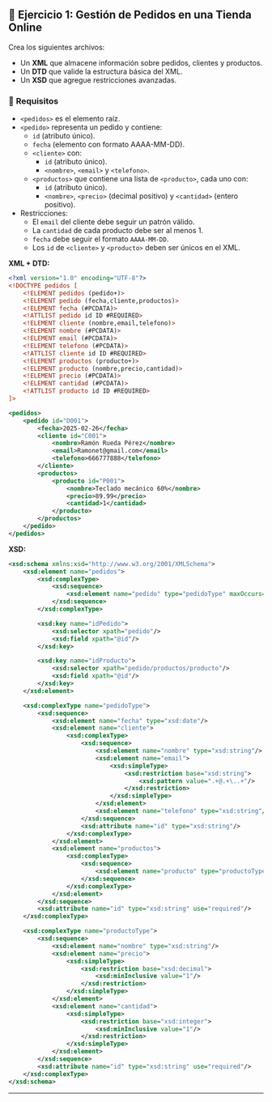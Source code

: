 ## 📌 **Ejercicio 1: Gestión de Pedidos en una Tienda Online**
Crea los siguientes archivos:
- Un **XML** que almacene información sobre pedidos, clientes y productos.
- Un **DTD** que valide la estructura básica del XML.
- Un **XSD** que agregue restricciones avanzadas.

### 🎯 **Requisitos**
- `<pedidos>` es el elemento raíz.
- `<pedido>` representa un pedido y contiene:
  - `id` (atributo único).
  - `fecha` (elemento con formato AAAA-MM-DD).
  - `<cliente>` con:
    - `id` (atributo único).
    - `<nombre>`, `<email>` y `<telefono>`.
  - `<productos>` que contiene una lista de `<producto>`, cada uno con:
    - `id` (atributo único).
    - `<nombre>`, `<precio>` (decimal positivo) y `<cantidad>` (entero positivo).
- Restricciones:
  - El `email` del cliente debe seguir un patrón válido.
  - La `cantidad` de cada producto debe ser al menos 1.
  - `fecha` debe seguir el formato `AAAA-MM-DD`.
  - Los `id` de `<cliente>` y `<producto>` deben ser únicos en el XML.

**XML + DTD:**
```xml
<?xml version="1.0" encoding="UTF-8"?>
<!DOCTYPE pedidos [
    <!ELEMENT pedidos (pedido+)>
    <!ELEMENT pedido (fecha,cliente,productos)>
    <!ELEMENT fecha (#PCDATA)>
    <!ATTLIST pedido id ID #REQUIRED>
    <!ELEMENT cliente (nombre,email,telefono)>
    <!ELEMENT nombre (#PCDATA)>
    <!ELEMENT email (#PCDATA)>
    <!ELEMENT telefono (#PCDATA)>
    <!ATTLIST cliente id ID #REQUIRED>
    <!ELEMENT productos (producto+)>
    <!ELEMENT producto (nombre,precio,cantidad)>
    <!ELEMENT precio (#PCDATA)>
    <!ELEMENT cantidad (#PCDATA)>
    <!ATTLIST producto id ID #REQUIRED>
]>

<pedidos>
    <pedido id="D001">
        <fecha>2025-02-26</fecha>
        <cliente id="C001">
            <nombre>Ramón Rueda Pérez</nombre>
            <email>Ramonet@gmail.com</email>
            <telefono>666777888</telefono>
        </cliente>
        <productos>
            <producto id="P001">
                <nombre>Teclado mecánico 60%</nombre>
                <precio>89.99</precio>
                <cantidad>1</cantidad>
            </producto>
        </productos>
    </pedido>
</pedidos>
```

**XSD:**
```xml
<xsd:schema xmlns:xsd="http://www.w3.org/2001/XMLSchema">
    <xsd:element name="pedidos">
        <xsd:complexType>
            <xsd:sequence>
                <xsd:element name="pedido" type="pedidoType" maxOccurs="unbounded"/>
            </xsd:sequence>
        </xsd:complexType>

        <xsd:key name="idPedido">
            <xsd:selector xpath="pedido"/>
            <xsd:field xpath="@id"/>
        </xsd:key>

        <xsd:key name="idProducto">
            <xsd:selector xpath="pedido/productos/producto"/>
            <xsd:field xpath="@id"/>
        </xsd:key>
    </xsd:element>

    <xsd:complexType name="pedidoType">
        <xsd:sequence>
            <xsd:element name="fecha" type="xsd:date"/>
            <xsd:element name="cliente">
                <xsd:complexType>
                    <xsd:sequence>
                        <xsd:element name="nombre" type="xsd:string"/>
                        <xsd:element name="email">
                            <xsd:simpleType>
                                <xsd:restriction base="xsd:string">
                                    <xsd:pattern value=".+@.+\..+"/>
                                </xsd:restriction>
                            </xsd:simpleType>
                        </xsd:element>
                        <xsd:element name="telefono" type="xsd:string"/>
                    </xsd:sequence>
                    <xsd:attribute name="id" type="xsd:string"/>
                </xsd:complexType>
            </xsd:element>
            <xsd:element name="productos">
                <xsd:complexType>
                    <xsd:sequence>
                        <xsd:element name="producto" type="productoType" maxOccurs="unbounded"/>
                    </xsd:sequence>
                </xsd:complexType>
            </xsd:element>
        </xsd:sequence>
        <xsd:attribute name="id" type="xsd:string" use="required"/>
    </xsd:complexType>

    <xsd:complexType name="productoType">
        <xsd:sequence>
            <xsd:element name="nombre" type="xsd:string"/>
            <xsd:element name="precio">
                <xsd:simpleType>
                    <xsd:restriction base="xsd:decimal">
                        <xsd:minInclusive value="1"/>
                    </xsd:restriction>
                </xsd:simpleType>
            </xsd:element>
            <xsd:element name="cantidad">
                <xsd:simpleType>
                    <xsd:restriction base="xsd:integer">
                        <xsd:minInclusive value="1"/>
                    </xsd:restriction>
                </xsd:simpleType>
            </xsd:element>
        </xsd:sequence>
        <xsd:attribute name="id" type="xsd:string" use="required"/>
    </xsd:complexType>
</xsd:schema>
```

---
